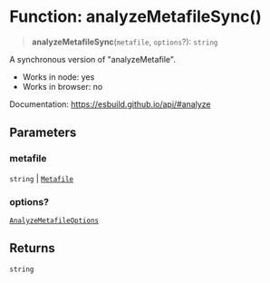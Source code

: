 # Function: analyzeMetafileSync()

> **analyzeMetafileSync**(`metafile`, `options`?): `string`

A synchronous version of "analyzeMetafile".

- Works in node: yes
- Works in browser: no

Documentation: https://esbuild.github.io/api/#analyze

## Parameters

### metafile

`string` | [`Metafile`](../interfaces/Metafile.md)

### options?

[`AnalyzeMetafileOptions`](../interfaces/AnalyzeMetafileOptions.md)

## Returns

`string`
